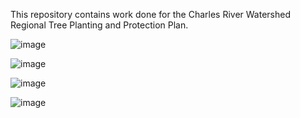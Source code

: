 This repository contains work done for the Charles River Watershed Regional Tree Planting and Protection Plan.

![image](https://github.com/chad-fisher/CRWA-Regional-Tree-Planting-and-Protection-Plan/assets/150188438/114adb2a-c017-47ce-93ee-b3f5de7a0d3a)

![image](https://github.com/chad-fisher/CRWA-Regional-Tree-Planting-and-Protection-Plan/assets/150188438/0f0ec31b-02dc-4336-aebc-53cdd5c38025)

![image](https://github.com/chad-fisher/CRWA-Regional-Tree-Planting-and-Protection-Plan/assets/150188438/f5972fe1-801a-4e87-b3a1-930c5ad5151f)

![image](https://github.com/chad-fisher/CRWA-Regional-Tree-Planting-and-Protection-Plan/assets/150188438/6595f530-ed96-4892-a4ba-c7782a7d8b58)
